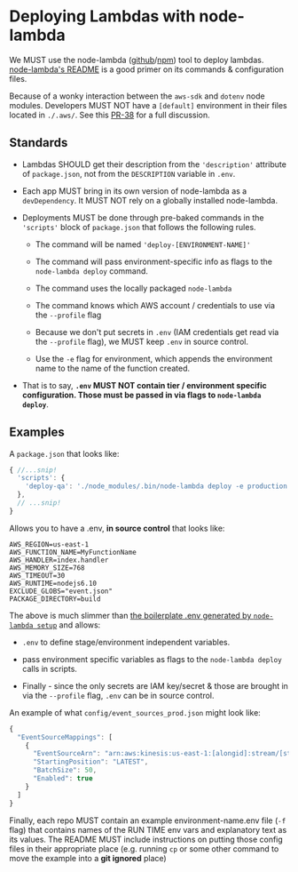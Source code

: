 # Deploying Lambdas with node-lambda

We MUST use the node-lambda \([github](https://github.com/motdotla/node-lambda)/[npm](https://www.npmjs.com/package/node-lambda)) tool to deploy lambdas.  
[node-lambda's README](https://github.com/motdotla/node-lambda) is a good primer on its commands & configuration files.

Because of a wonky interaction between the `aws-sdk` and `dotenv` node modules.
Developers MUST NOT have a `[default]` environment in their files located in `./.aws/`.
See this [PR-38](https://github.com/NYPL/engineering-general/pull/38) for a full discussion.

## Standards

* Lambdas SHOULD get their description from the `'description'` attribute of `package.json`, not from the `DESCRIPTION` variable in `.env`.

* Each app MUST bring in its own version of node-lambda as a `devDependency`. It MUST NOT rely on a globally installed node-lambda.

* Deployments MUST be done through pre-baked commands in the `'scripts'` block of `package.json` that follows the following rules.

  * The command will be named `'deploy-[ENVIRONMENT-NAME]'`

  * The command will pass environment-specific info as flags to the `node-lambda deploy` command.

  * The command uses the locally packaged `node-lambda`

  * The command knows which AWS account / credentials to use via the `--profile` flag

  * Because we don't put secrets in `.env` (IAM credentials get read via the `--profile` flag), we MUST keep `.env` in source control.

  * Use the `-e` flag for environment, which appends the environment name to the
  name of the function created.

* That is to say, **`.env` MUST NOT contain tier / environment specific configuration. Those must be passed in via flags to `node-lambda deploy`**.

## Examples

A `package.json` that looks like:

```javascript
{ //...snip!
  'scripts': {
    'deploy-qa': './node_modules/.bin/node-lambda deploy -e production -f ./config/prod.env -S config/event_sources_prod.json -b subnet-id1,subnet-id2 -g sg-id --role arn:aws:iam::[some-id]:role/[rolename] --profile nypl-sandbox'
  },
  // ...snip!
}
```

Allows you to have a .env, **in source control** that looks like:

```
AWS_REGION=us-east-1
AWS_FUNCTION_NAME=MyFunctionName
AWS_HANDLER=index.handler
AWS_MEMORY_SIZE=768
AWS_TIMEOUT=30
AWS_RUNTIME=nodejs6.10
EXCLUDE_GLOBS="event.json"
PACKAGE_DIRECTORY=build
```

The above is much slimmer than [the boilerplate .env generated by `node-lambda setup`](https://github.com/motdotla/node-lambda/blob/master/lib/.env.example) and allows:

* `.env` to define stage/environment independent variables.

*  pass environment specific variables as flags to the `node-lambda deploy` calls in scripts.

* Finally - since the only secrets are IAM key/secret & those are brought in
  via the `--profile` flag, `.env` can be in source control.

An example of what `config/event_sources_prod.json` might look like:

```javascript
{
  "EventSourceMappings": [
    {
      "EventSourceArn": "arn:aws:kinesis:us-east-1:[alongid]:stream/[streamname]",
      "StartingPosition": "LATEST",
      "BatchSize": 50,
      "Enabled": true
    }
  ]
}
```

Finally, each repo MUST contain an example environment-name.env file (`-f` flag)
that contains names of the RUN TIME env vars and explanatory text as its values.
The README MUST include instructions on putting those config files in their
appropriate place (e.g. running `cp` or some other command to move the example into
a **git ignored** place)
